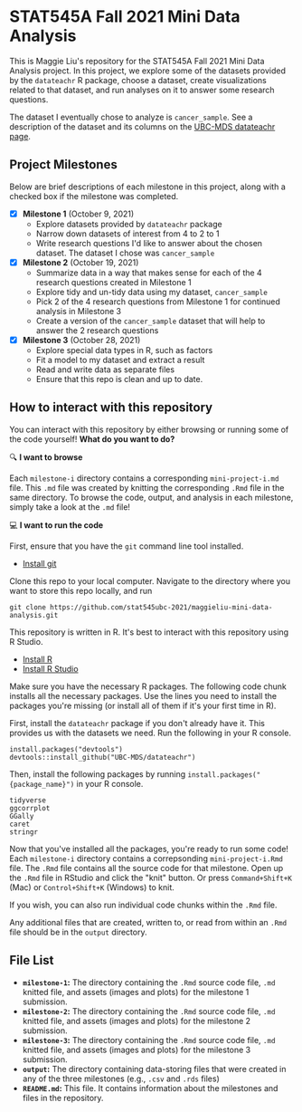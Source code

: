 # STAT545A Fall 2021 Mini Data Analysis

This is Maggie Liu's repository for the STAT545A Fall 2021 Mini Data Analysis project. In this project, we explore some of the datasets provided by the `datateachr` R package, choose a dataset, create visualizations related to that dataset, and run analyses on it to answer some research questions.

The dataset I eventually chose to analyze is `cancer_sample`. See a description of the dataset and its columns on the [UBC-MDS datateachr page](https://rdrr.io/github/UBC-MDS/datateachr/man/cancer_sample.html).

## Project Milestones

Below are brief descriptions of each milestone in this project, along with a checked box if the milestone was completed.

- [x] **Milestone 1** (October 9, 2021)
  - Explore datasets provided by `datateachr` package
  - Narrow down datasets of interest from 4 to 2 to 1
  - Write research questions I'd like to answer about the chosen dataset. The dataset I chose was `cancer_sample`
- [x] **Milestone 2** (October 19, 2021)
  - Summarize data in a way that makes sense for each of the 4 research questions created in Milestone 1
  - Explore tidy and un-tidy data using my dataset, `cancer_sample`
  - Pick 2 of the 4 research questions from Milestone 1 for continued analysis in Milestone 3
  - Create a version of the `cancer_sample` dataset that will help to answer the 2 research questions
- [x] **Milestone 3** (October 28, 2021)
  - Explore special data types in R, such as factors
  - Fit a model to my dataset and extract a result
  - Read and write data as separate files
  - Ensure that this repo is clean and up to date.

## How to interact with this repository

You can interact with this repository by either browsing or running some of the code yourself! **What do you want to do?**

🔍 **I want to browse**

Each `milestone-i` directory contains a corresponding `mini-project-i.md` file. This `.md` file was created by knitting the corresponding `.Rmd` file in the same directory. To browse the code, output, and analysis in each milestone, simply take a look at the `.md` file!

💻 **I want to run the code**

First, ensure that you have the `git` command line tool installed.

- [Install git](https://git-scm.com/book/en/v2/Getting-Started-Installing-Git)

Clone this repo to your local computer. Navigate to the directory where you want to store this repo locally, and run

```
git clone https://github.com/stat545ubc-2021/maggieliu-mini-data-analysis.git
```

This repository is written in R. It's best to interact with this repository using R Studio.

- [Install R](https://www.r-project.org/)
- [Install R Studio](https://www.rstudio.com/products/rstudio/download/)

Make sure you have the necessary R packages. The following code chunk installs all the necessary packages. Use the lines you need to install the packages you're missing (or install all of them if it's your first time in R).

First, install the `datateachr` package if you don't already have it. This provides us with the datasets we need. Run the following in your R console.

```
install.packages("devtools")
devtools::install_github("UBC-MDS/datateachr")
```

Then, install the following packages by running `install.packages("{package_name}")` in your R console.

```
tidyverse
ggcorrplot
GGally
caret
stringr
```

Now that you've installed all the packages, you're ready to run some code! Each `milestone-i` directory contains a correpsonding `mini-project-i.Rmd` file. The `.Rmd` file contains all the source code for that milestone. Open up the `.Rmd` file in RStudio and click the "knit" button. Or press `Command+Shift+K` (Mac) or `Control+Shift+K` (Windows) to knit.

If you wish, you can also run individual code chunks within the `.Rmd` file.

Any additional files that are created, written to, or read from within an `.Rmd` file should be in the `output` directory.

## File List

- **`milestone-1`:** The directory containing the `.Rmd` source code file, `.md` knitted file, and assets (images and plots) for the milestone 1 submission.
- **`milestone-2`:** The directory containing the `.Rmd` source code file, `.md` knitted file, and assets (images and plots) for the milestone 2 submission.
- **`milestone-3`:** The directory containing the `.Rmd` source code file, `.md` knitted file, and assets (images and plots) for the milestone 3 submission.
- **`output`:** The directory containing data-storing files that were created in any of the three milestones (e.g., `.csv` and `.rds` files)
- **`README.md`:** This file. It contains information about the milestones and files in the repository.
